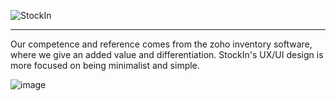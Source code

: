![StockIn](https://github.com/user-attachments/assets/4ad4f6a2-b208-43da-8bf8-4eae30aa90eb)


---

Our competence and reference comes from the zoho inventory software, where we give an added value and differentiation. StockIn's UX/UI design is more focused on being minimalist and simple. 

![image](https://github.com/user-attachments/assets/c8ec8e30-9e7e-4efa-9862-230a5675bcce)
